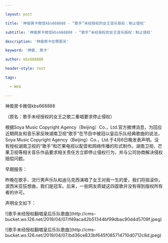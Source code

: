 ---
layout: post
title: '神兽房卡微信kbs668888 - “歌手”未经授权的女王音乐版权：制止侵权'
subtitle: '神兽房卡微信kbs668888 - “歌手”未经授权的女王音乐版权：制止侵权'
description: '神兽房卡在哪里买'
keyword: '神兽, 房卡'
author: kbs668888
header-style: text
tags:
  - Web
---
神兽房卡微信kbs668888

（原名：歌手未经授权的女王之歌二重唱要求停止侵权）

根据Soya Music Copyright
Agency（Beijing）Co.，Ltd.官方微博消息，为回应近期网友和音乐家反映湖南卫视“歌手”在节目中被冠以皇后乐队经典歌曲的说法，Soya
Music Copyright
Agency（Beijing）Co.，Ltd.于4月6日晚发表声明。没有授权湖南卫视的“歌手”和芒果电视以配音和网络传播的形式制作。湖南卫视、芒果卫视等相关音乐作品要求相关责任方立即停止侵权行为，并与公司协商解决侵权赔偿问题。

早期报告：

昨晚在歌手、流行男声乐队和迪马克西演唱了女王对我一生的爱，我们将摇滚你，波西米亚狂想曲，我们是冠军。后来，一些网友质疑这四首歌并没有得到版权所有者的许可。

声明全文如下：

![歌手未经授权翻唱皇后乐队歌曲](http://cms-
bucket.ws.126.net/2019/04/07/f49aca42b51344bf99dbac90d4d5709f.jpeg)

![歌手未经授权翻唱皇后乐队歌曲](http://cms-
bucket.ws.126.net/2019/04/07/bd36ce833bf645f085714710d0712c8d.jpeg)

